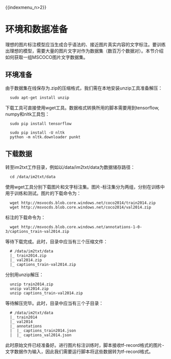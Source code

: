{{indexmenu_n>2}}

# 环境和数据准备

理想的图片标注模型应当生成合乎语法的、接近图片真实内容的文字标注。要训练出理想的模型，需要大量的图片文字对作为数据集（数百万个数据对）。本节介绍如何获取一组MSCOCO图片文字数据集。

## 环境准备

由于数据集在线保存为.zip的压缩格式，我们需在本地安装unzip工具准备解压：

``` 
  sudo apt-get install unzip
```

下载工具可直接使用wget工具。数据格式转换所用的脚本需要用到tensorflow, numpy和nltk工具包：

``` 
  sudo pip install tensorflow
```

``` 
  sudo pip install -U nltk
  python -m nltk.downloader punkt
```

## 下载数据

转至im2txt工作目录，例如以/data/im2txt/data为数据储存路径：

``` 
  cd /data/im2txt/data
```

使用wget工具分别下载图片和文字标注集。图片-标注集分为两组，分别在训练中用于训练和测试。图片的下载命令为：

``` 
  wget http://msvocds.blob.core.windows.net/coco2014/train2014.zip
  wget http://msvocds.blob.core.windows.net/coco2014/val2014.zip
```

标注的下载命令为：

``` 
  wget http://msvocds.blob.core.windows.net/annotations-1-0-3/captions_train-val2014.zip
```

等待下载完成。此时，目录中应当有三个压缩文件：

``` 
  # /data/im2txt/data
  |_ train2014.zip
  |_ val2014.zip
  |_ captions_train-val2014.zip
```

分别用unzip解压：

``` 
  unzip train2014.zip
  unzip val2014.zip
  unzip captions_train-val2014.zip
```

等待解压完毕。此时，目录中应当有三个子目录：

``` 
  # /data/im2txt/data
  |_ train2014
  |_ val2014
  |_ annotations
  |  |_ captions_train2014.json
  |  |_ captions_val2014.json
```

此时原始文件已经准备好。进行图片标注训练时，脚本接收tf-record格式的图片-文字数据作为输入，因此我们需要运行脚本将这些数据转为tf-record格式。
